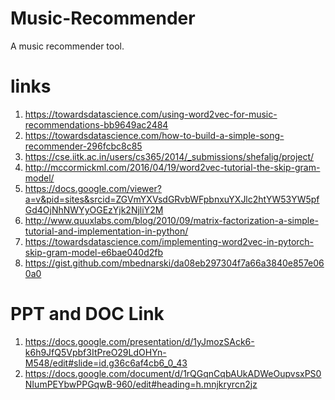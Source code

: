 # Music-Recommender
A music recommender tool.
# links

1) https://towardsdatascience.com/using-word2vec-for-music-recommendations-bb9649ac2484
2) https://towardsdatascience.com/how-to-build-a-simple-song-recommender-296fcbc8c85
3) https://cse.iitk.ac.in/users/cs365/2014/_submissions/shefalig/project/
4) http://mccormickml.com/2016/04/19/word2vec-tutorial-the-skip-gram-model/
5) https://docs.google.com/viewer?a=v&pid=sites&srcid=ZGVmYXVsdGRvbWFpbnxuYXJlc2htYW53YW5pfGd4OjNhNWYyOGEzYjk2NjliY2M
6) http://www.quuxlabs.com/blog/2010/09/matrix-factorization-a-simple-tutorial-and-implementation-in-python/
7) https://towardsdatascience.com/implementing-word2vec-in-pytorch-skip-gram-model-e6bae040d2fb
8) https://gist.github.com/mbednarski/da08eb297304f7a66a3840e857e060a0 

# PPT and DOC Link
1) https://docs.google.com/presentation/d/1yJmozSAck6-k6h9JfQ5Vpbf3ItPreO29LdOHYn-M548/edit#slide=id.g36c6af4cb6_0_43
2) https://docs.google.com/document/d/1rQGqnCqbAUkADWeOupvsxPS0NIumPEYbwPPGqwB-960/edit#heading=h.mnjkryrcn2jz
